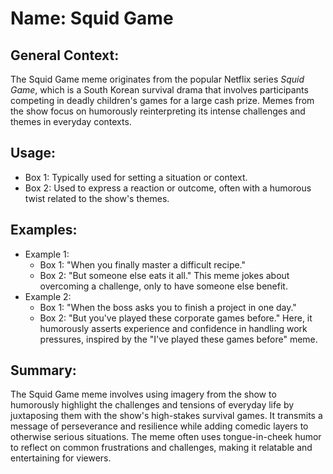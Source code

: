 # Name: Squid Game
## General Context:
The Squid Game meme originates from the popular Netflix series *Squid Game*, which is a South Korean survival drama that involves participants competing in deadly children's games for a large cash prize. Memes from the show focus on humorously reinterpreting its intense challenges and themes in everyday contexts.

## Usage:
* Box 1: Typically used for setting a situation or context.
* Box 2: Used to express a reaction or outcome, often with a humorous twist related to the show's themes.

## Examples:
* Example 1: 
    - Box 1: "When you finally master a difficult recipe."
    - Box 2: "But someone else eats it all."
    This meme jokes about overcoming a challenge, only to have someone else benefit.
* Example 2:
    - Box 1: "When the boss asks you to finish a project in one day."
    - Box 2: "But you've played these corporate games before."
    Here, it humorously asserts experience and confidence in handling work pressures, inspired by the "I've played these games before" meme.

## Summary:
The Squid Game meme involves using imagery from the show to humorously highlight the challenges and tensions of everyday life by juxtaposing them with the show's high-stakes survival games. It transmits a message of perseverance and resilience while adding comedic layers to otherwise serious situations. The meme often uses tongue-in-cheek humor to reflect on common frustrations and challenges, making it relatable and entertaining for viewers.